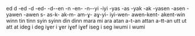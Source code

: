 ed d -ed -d
-ed- -d--en -n
-en- -n--yi -iyi -yas -as -yak -ak -yasen -asen -yawen -awen
s- as-k- ak-m- am-ɣ- aɣ-yi- iyi-wen- awen-kent- akent-win winn tin tinn syin syinn din dinn
mara mi ara atan a-t-an attan a-tt-an utt ut att at
ideg i deg
iɣer i ɣer iɣef iɣef
iseg i seg
iwumi i wumi